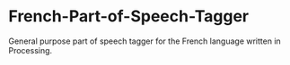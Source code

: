 # French-Part-of-Speech-Tagger
General purpose part of speech tagger for the French language written in Processing.


